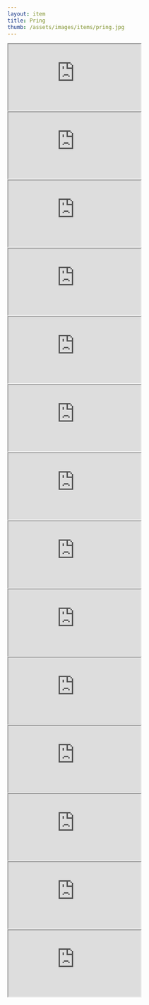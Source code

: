 ```yaml
---
layout: item
title: Pring
thumb: /assets/images/items/pring.jpg
---
```

<iframe onload="" src="http://magic-items.herokuapp.com/item/embed/1"></iframe>
<iframe onload="" src="http://magic-items.herokuapp.com/item/embed/57"></iframe>
<iframe onload="" src="http://magic-items.herokuapp.com/item/embed/77"></iframe>

<iframe onload="" src="http://magic-items.herokuapp.com/item/embed/6"></iframe>
<iframe onload="" src="http://magic-items.herokuapp.com/item/embed/10"></iframe>
<iframe onload="" src="http://magic-items.herokuapp.com/item/embed/25"></iframe>
<iframe onload="" src="http://magic-items.herokuapp.com/item/embed/41"></iframe>
<iframe onload="" src="http://magic-items.herokuapp.com/item/embed/56"></iframe>
<iframe onload="" src="http://magic-items.herokuapp.com/item/embed/85"></iframe>
<iframe onload="" src="http://magic-items.herokuapp.com/item/embed/80"></iframe>
<iframe onload="" src="http://magic-items.herokuapp.com/item/embed/129"></iframe>
<iframe onload="" src="http://magic-items.herokuapp.com/item/embed/146"></iframe>
<iframe onload="" src="http://magic-items.herokuapp.com/item/embed/148"></iframe>
<iframe onload="" src="http://magic-items.herokuapp.com/item/embed/147"></iframe>
